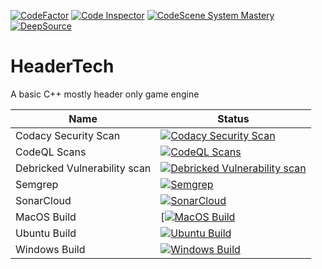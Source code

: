 [![CodeFactor](https://www.codefactor.io/repository/github/cethric/headertech/badge)](https://www.codefactor.io/repository/github/cethric/headertech)
[![Code Inspector](https://www.code-inspector.com/project/19155/score/svg)](https://frontend.code-inspector.com/project/19155/dashboard)
[![CodeScene System Mastery](https://codescene.io/projects/12977/status-badges/system-mastery)](https://codescene.io/projects/12977)
[![DeepSource](https://deepsource.io/gh/Cethric/HeaderTech.svg/?label=active+issues&show_trend=true)](https://deepsource.io/gh/Cethric/HeaderTech/?ref=repository-badge)

# HeaderTech

A basic C++ mostly header only game engine

| Name | Status |
|--|--|
| Codacy Security Scan | [![Codacy Security Scan](https://github.com/Cethric/HeaderTech/actions/workflows/codacy-analysis.yml/badge.svg)](https://github.com/Cethric/HeaderTech/actions/workflows/codacy-analysis.yml) |
| CodeQL Scans | [![CodeQL Scans](https://github.com/Cethric/HeaderTech/actions/workflows/codeql-analysis.yml/badge.svg)](https://github.com/Cethric/HeaderTech/actions/workflows/codeql-analysis.yml) |
| Debricked Vulnerability scan | [![Debricked Vulnerability scan](https://github.com/Cethric/HeaderTech/actions/workflows/debricked.yml/badge.svg)](https://github.com/Cethric/HeaderTech/actions/workflows/debricked.yml) |
| Semgrep | [![Semgrep](https://github.com/Cethric/HeaderTech/actions/workflows/semgrep.yml/badge.svg)](https://github.com/Cethric/HeaderTech/actions/workflows/semgrep.yml) |
| SonarCloud | [![SonarCloud](https://github.com/Cethric/HeaderTech/actions/workflows/sonarcloud.yml/badge.svg)](https://github.com/Cethric/HeaderTech/actions/workflows/sonarcloud.yml) |
| MacOS Build | [[![MacOS Build](https://github.com/Cethric/HeaderTech/actions/workflows/macos.yml/badge.svg)](https://github.com/Cethric/HeaderTech/actions/workflows/macos.yml) |
| Ubuntu Build | [![Ubuntu Build](https://github.com/Cethric/HeaderTech/actions/workflows/ubuntu.yml/badge.svg)](https://github.com/Cethric/HeaderTech/actions/workflows/ubuntu.yml) |
| Windows Build | [![Windows Build](https://github.com/Cethric/HeaderTech/actions/workflows/windows.yml/badge.svg)](https://github.com/Cethric/HeaderTech/actions/workflows/windows.yml) |


